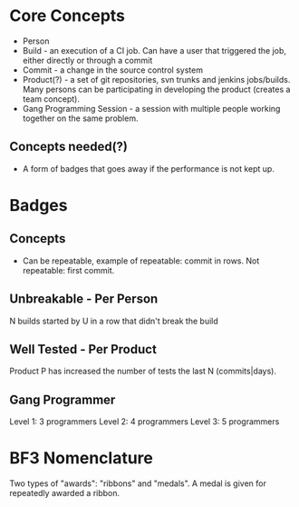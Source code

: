 # Core Concepts

* Person
* Build - an execution of a CI job. Can have a user that triggered the job, either directly or through a commit
* Commit - a change in the source control system
* Product(?) - a set of git repositories, svn trunks and jenkins jobs/builds. Many persons can be participating in
  developing the product (creates a team concept).
* Gang Programming Session - a session with multiple people working together on the same problem.

## Concepts needed(?)

* A form of badges that goes away if the performance is not kept up.

# Badges

## Concepts

* Can be repeatable, example of repeatable: commit in rows. Not repeatable: first commit.

## Unbreakable - Per Person

N builds started by U in a row that didn't break the build

## Well Tested - Per Product

Product P has increased the number of tests the last N (commits|days).

## Gang Programmer

Level 1: 3 programmers
Level 2: 4 programmers
Level 3: 5 programmers

# BF3 Nomenclature

Two types of "awards": "ribbons" and "medals". A medal is given for repeatedly awarded a ribbon.
